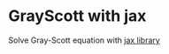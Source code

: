 # GrayScott with jax

Solve Gray-Scott equation with [jax library](https://jax.readthedocs.io/en/latest/index.html)


